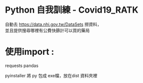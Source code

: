 # Python 自我訓練 - Covid19_RATK
自動去 https://data.nhi.gov.tw/DataSets 撈資料，  
並且提供搜尋哪裡有公費快篩計可以買的藥局

# 使用import :
requests
pandas

pyinstaller 將 py 包成 exe檔，放在dist 資料夾裡

